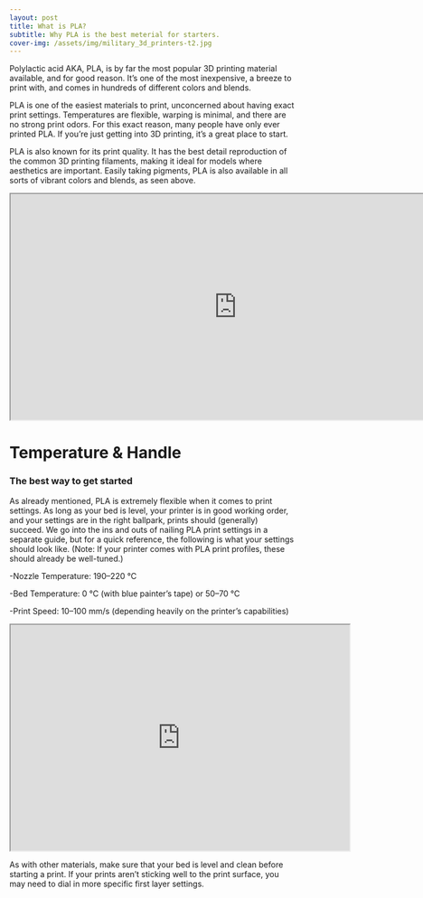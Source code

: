 ```yaml
---
layout: post
title: What is PLA?
subtitle: Why PLA is the best meterial for starters.
cover-img: /assets/img/military_3d_printers-t2.jpg
---
```


Polylactic acid AKA, PLA, is by far the most popular 3D printing material available, and for good reason. 
It’s one of the most inexpensive, a breeze to print with, and comes in hundreds of different colors and blends. 

PLA is one of the easiest materials to print, unconcerned about having exact print settings. 
Temperatures are flexible, warping is minimal, and there are no strong print odors. 
For this exact reason, many people have only ever printed PLA. If you’re just getting into 3D printing, it’s a great place to start.

PLA is also known for its print quality. It has the best detail reproduction of the common 3D printing filaments, 
making it ideal for models where aesthetics are important. Easily taking pigments, 
PLA is also available in all sorts of vibrant colors and blends, as seen above.

<iframe src="https://charts.sharpdesigndigital.com/anell-point_Lines.html" width="800" height="400"></iframe>

# Temperature & Handle
### The best way to get started

As already mentioned, PLA is extremely flexible when it comes to print settings. 
As long as your bed is level, your printer is in good working order, and your settings are in the right ballpark, 
prints should (generally) succeed. We go into the ins and outs of nailing PLA print settings in a separate guide,
but for a quick reference, the following is what your settings should look like. 
(Note: If your printer comes with PLA print profiles, these should already be well-tuned.)

-Nozzle Temperature: 190–220 °C

-Bed Temperature: 0 °C (with blue painter’s tape) or 50–70 °C

-Print Speed: 10–100 mm/s (depending heavily on the printer’s capabilities)

<iframe src="https://charts.sharpdesigndigital.com/anell-chart1.html" width="600" height="400"></iframe>

As with other materials, make sure that your bed is level and clean before starting a print. If your prints aren’t sticking well to the print surface, you may need to dial in more specific first layer settings.
